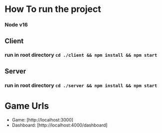 # How To run the project
### Node v16
## Client
### run in root directory `cd ./client && npm install && npm start`
## Server
### run in root directory `cd ./server && npm install && npm start`

# Game Urls
- Game: [http://localhost:3000]
- Dashboard: [http://localhost:4000/dashboard]
